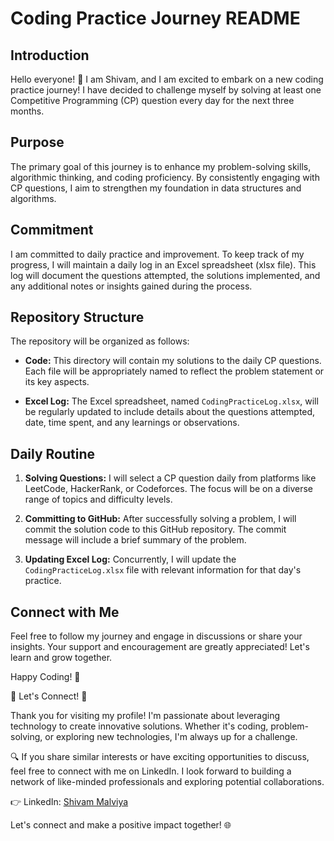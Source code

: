 # Coding Practice Journey README

## Introduction

Hello everyone! 👋 I am Shivam, and I am excited to embark on a new coding practice journey! I have decided to challenge myself by solving at least one Competitive Programming (CP) question every day for the next three months.

## Purpose

The primary goal of this journey is to enhance my problem-solving skills, algorithmic thinking, and coding proficiency. By consistently engaging with CP questions, I aim to strengthen my foundation in data structures and algorithms.

## Commitment

I am committed to daily practice and improvement. To keep track of my progress, I will maintain a daily log in an Excel spreadsheet (xlsx file). This log will document the questions attempted, the solutions implemented, and any additional notes or insights gained during the process.

## Repository Structure

The repository will be organized as follows:

- **Code:** This directory will contain my solutions to the daily CP questions. Each file will be appropriately named to reflect the problem statement or its key aspects.

- **Excel Log:** The Excel spreadsheet, named `CodingPracticeLog.xlsx`, will be regularly updated to include details about the questions attempted, date, time spent, and any learnings or observations.

## Daily Routine

1. **Solving Questions:** I will select a CP question daily from platforms like LeetCode, HackerRank, or Codeforces. The focus will be on a diverse range of topics and difficulty levels.

2. **Committing to GitHub:** After successfully solving a problem, I will commit the solution code to this GitHub repository. The commit message will include a brief summary of the problem.

3. **Updating Excel Log:** Concurrently, I will update the `CodingPracticeLog.xlsx` file with relevant information for that day's practice.

## Connect with Me

Feel free to follow my journey and engage in discussions or share your insights. Your support and encouragement are greatly appreciated! Let's learn and grow together.

Happy Coding! 🚀

🚀 Let's Connect! 🤝

Thank you for visiting my profile! I'm passionate about leveraging technology to create innovative solutions. Whether it's coding, problem-solving, or exploring new technologies, I'm always up for a challenge.

🔍 If you share similar interests or have exciting opportunities to discuss, feel free to connect with me on LinkedIn. I look forward to building a network of like-minded professionals and exploring potential collaborations.

👉 LinkedIn: [Shivam Malviya](https://www.linkedin.com/in/shivam-malviya-6981b8192)

Let's connect and make a positive impact together! 🌐